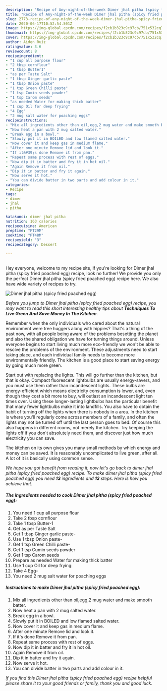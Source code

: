 ```yaml
---
description: "Recipe of Any-night-of-the-week Dimer jhal pitha (spicy fried poached egg)"
title: "Recipe of Any-night-of-the-week Dimer jhal pitha (spicy fried poached egg)"
slug: 2773-recipe-of-any-night-of-the-week-dimer-jhal-pitha-spicy-fried-poached-egg
date: 2020-06-17T10:52:54.501Z
image: https://img-global.cpcdn.com/recipes/f2cb1b323c9c97cb/751x532cq70/dimer-jhal-pitha-spicy-fried-poached-egg-recipe-main-photo.jpg
thumbnail: https://img-global.cpcdn.com/recipes/f2cb1b323c9c97cb/751x532cq70/dimer-jhal-pitha-spicy-fried-poached-egg-recipe-main-photo.jpg
cover: https://img-global.cpcdn.com/recipes/f2cb1b323c9c97cb/751x532cq70/dimer-jhal-pitha-spicy-fried-poached-egg-recipe-main-photo.jpg
author: Aiden Ruiz
ratingvalue: 3.6
reviewcount: 8
recipeingredient:
- "1 cup all purpose flour"
- "2 tbsp cornflour"
- "1 tbsp Butter1"
- "as per Taste Salt"
- "1 tbsp Ginger garlic paste"
- "1 tbsp Onion paste"
- "1 tsp Green Chilli paste"
- "1 tsp Cumin seeds powder"
- "1 tsp Carom seeds"
- "as needed Water for making thick batter"
- "1 cup Oil for deep frying"
- "4 Egg"
- "2 mug salt water for poaching eggs"
recipeinstructions:
- "Mix all ingredients other than oil,egg,2 mug water and make smooth batter."
- "Now heat a pan with 2 mug salted water."
- "Break egg in a bowl."
- "Slowly put it in BOILED and low flamed salted water."
- "Now cover it and keep gas in medium flame."
- "After one minute Remove lid and look it."
- "If it&#39;s done Remove it from pan."
- "Repeat same process with rest of eggs."
- "Now dip it in batter and fry it in hot oil."
- "Again Remove it from oil."
- "Dip it in batter and fry it again."
- "Now serve it hot."
- "You can divide batter in two parts and add colour in it."
categories:
- Recipe
tags:
- dimer
- jhal
- pitha

katakunci: dimer jhal pitha 
nutrition: 163 calories
recipecuisine: American
preptime: "PT29M"
cooktime: "PT48M"
recipeyield: "3"
recipecategory: Dessert

---
```

<br>
Hey everyone, welcome to my recipe site, if you're looking for Dimer jhal pitha (spicy fried poached egg) recipe, look no further! We provide you only the perfect Dimer jhal pitha (spicy fried poached egg) recipe here. We also have wide variety of recipes to try.
<br>


![Dimer jhal pitha (spicy fried poached egg)](https://img-global.cpcdn.com/recipes/f2cb1b323c9c97cb/751x532cq70/dimer-jhal-pitha-spicy-fried-poached-egg-recipe-main-photo.jpg)

<i>Before you jump to Dimer jhal pitha (spicy fried poached egg) recipe, you may want to read this short interesting healthy tips about 
<strong>Techniques To Live Green And Save Money In The Kitchen</strong>.</i>
</br>

Remember when the only individuals who cared about the natural environment were tree huggers along with hippies? That's a thing of the past now, with all people being aware of the problems besetting the planet and also the shared obligation we have for turning things around. Unless everyone begins to start living much more eco-friendly we won't be able to resolve the problems of the environment. These adjustments need to start taking place, and each individual family needs to become more environmentally friendly. The kitchen is a good place to start saving energy by going much more green.

Start out with replacing the lights. This will go further than the kitchen, but that is okay. Compact fluorescent lightbulbs are usually energy-savers, and you must use them rather than incandescent lights. These bulbs are energy-efficient which means electricity consumption is lower, and, even though they cost a bit more to buy, will outlast an incandescent light ten times over. Using these longer-lasting lightbulbs has the particular benefit that many fewer lightbulbs make it into landfills. You also have to obtain the habit of turning off the lights when there is nobody in a area. In the kitchen is where you'll regularly come across members of a family, and often the lights may not be turned off until the last person goes to bed. Of course this also happens in different rooms, not merely the kitchen. Try keeping the lights off if you don't absolutely need them, and discover just how much electricity you can save.

The kitchen on its own gives you many small methods by which energy and money can be saved. It is reasonably uncomplicated to live green, after all. A lot of it is basically using common sense.


<i>We hope you got benefit from reading it, now let's go back to dimer jhal pitha (spicy fried poached egg) recipe. To make dimer jhal pitha (spicy fried poached egg) you need <strong>13</strong> ingredients and <strong>13</strong> steps. Here is how you achieve that.
</i>

##### The ingredients needed to cook Dimer jhal pitha (spicy fried poached egg):

1. You need 1 cup all purpose flour
1. Take 2 tbsp cornflour
1. Take 1 tbsp Butter-1
1. Get as per Taste Salt
1. Get 1 tbsp Ginger garlic paste-
1. Use 1 tbsp Onion paste-
1. Get 1 tsp Green Chilli paste-
1. Get 1 tsp Cumin seeds powder
1. Get 1 tsp Carom seeds
1. Prepare as needed Water for making thick batter
1. Use 1 cup Oil for deep frying
1. Take 4 Egg-
1. You need 2 mug salt water for poaching eggs


##### Instructions to make Dimer jhal pitha (spicy fried poached egg):

1. Mix all ingredients other than oil,egg,2 mug water and make smooth batter.
1. Now heat a pan with 2 mug salted water.
1. Break egg in a bowl.
1. Slowly put it in BOILED and low flamed salted water.
1. Now cover it and keep gas in medium flame.
1. After one minute Remove lid and look it.
1. If it&#39;s done Remove it from pan.
1. Repeat same process with rest of eggs.
1. Now dip it in batter and fry it in hot oil.
1. Again Remove it from oil.
1. Dip it in batter and fry it again.
1. Now serve it hot.
1. You can divide batter in two parts and add colour in it.


<i>If you find this Dimer jhal pitha (spicy fried poached egg) recipe helpful please share it to your good friends or family, thank you and good luck.</i>
